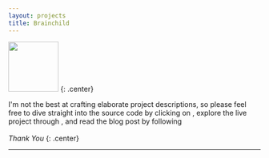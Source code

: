 ```yaml
---
layout: projects
title: Brainchild
---
```


<img width="100px;" src="{{site.baseurl}}/assets/images/astronaut-helmet.svg" alt="">
{: .center}

I'm not the best at crafting elaborate project descriptions, so please feel free to dive straight into the source code by clicking on <i class="fa fa-github"></i>, explore the live project through <i class="fa-sharp fa-solid fa-link"></i>, and read the blog post by following <i class="fa fa-pen"></i> <br><br> *Thank You*
{: .center}

---
